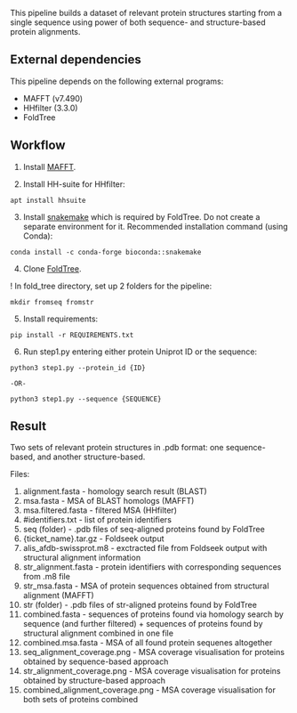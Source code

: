 This pipeline builds a dataset of relevant protein structures starting from a single sequence using power of both sequence- and structure-based protein alignments.

## External dependencies
This pipeline depends on the following external programs:
- MAFFT (v7.490)
- HHfilter (3.3.0)
- FoldTree

## Workflow
1. Install [MAFFT](https://mafft.cbrc.jp/alignment/software/).

2. Install HH-suite for HHfilter:

```
apt install hhsuite

```

3. Install [snakemake](https://snakemake.readthedocs.io/en/stable/getting_started/installation.html) which is required by FoldTree. Do not create a separate environment for it. Recommended installation command (using Conda):

```
conda install -c conda-forge bioconda::snakemake
```

4. Clone [FoldTree](https://github.com/DessimozLab/fold_tree).

! In fold_tree directory, set up 2 folders for the pipeline:
```
mkdir fromseq fromstr

```

5. Install requirements:

```
pip install -r REQUIREMENTS.txt
```

6. Run step1.py entering either protein Uniprot ID or the sequence:

```
python3 step1.py --protein_id {ID}

-OR-

python3 step1.py --sequence {SEQUENCE}

```
## Result
Two sets of relevant protein structures in .pdb format: one sequence-based, and  another structure-based. 

Files:
1. alignment.fasta - homology search result (BLAST)
2. msa.fasta - MSA of BLAST homologs (MAFFT)
3. msa.filtered.fasta - filtered MSA (HHfilter)
4. #identifiers.txt - list of protein identifiers 
5. seq (folder) - .pdb files of seq-aligned proteins found by FoldTree
6. {ticket_name}.tar.gz - Foldseek output
7. alis_afdb-swissprot.m8 - exctracted file from Foldseek output with structural alignment information
8. str_alignment.fasta - protein identifiers with corresponding sequences from .m8 file
9. str_msa.fasta - MSA of protein sequences obtained from structural alignment (MAFFT)
10. str (folder) - .pdb files of str-aligned proteins found by FoldTree
10. combined.fasta - sequences of proteins found via homology search by sequence (and further filtered) + sequences of proteins found by structural alignment combined in one file
11. combined.msa.fasta - MSA of all found protein sequenes altogether
12. seq_alignment_coverage.png - MSA coverage visualisation for proteins obtained by sequence-based approach 
13. str_alignment_coverage.png - MSA coverage visualisation for proteins obtained by structure-based approach 
14. combined_alignment_coverage.png - MSA coverage visualisation for both sets of proteins combined

